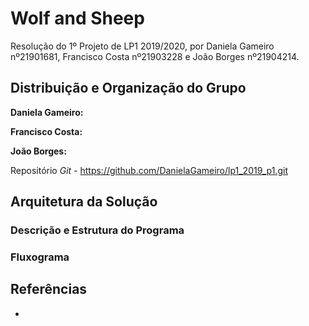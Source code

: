# Wolf and Sheep

Resolução do 1º Projeto de LP1 2019/2020, por Daniela Gameiro nº21901681,
Francisco Costa nº21903228 e João Borges nº21904214.

## Distribuição e Organização do Grupo

**Daniela Gameiro:**

**Francisco Costa:**

**João Borges:**

Repositório *Git* - https://github.com/DanielaGameiro/lp1_2019_p1.git

## Arquitetura da Solução

### Descrição e Estrutura do Programa

### Fluxograma

## Referências

* 
